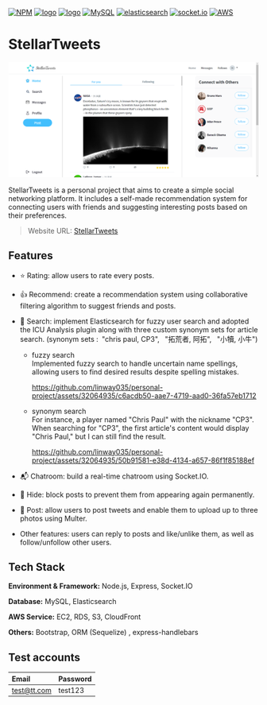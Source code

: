 [![NPM](https://img.shields.io/badge/NPM-ba443f?style=for-the-badge&logo=npm&logoColor=white)](https://www.npmjs.com/)
[![logo](https://img.shields.io/badge/Node.js-43853D?style=for-the-badge&logo=node.js&logoColor=white)](https://nodejs.org/en/)
[![logo](https://img.shields.io/badge/HTML5-E34F26?style=for-the-badge&logo=html5&logoColor=white)](https://www.w3schools.com/html/)
[![MySQL](https://img.shields.io/badge/MySQL-4479A1?style=for-the-badge&logo=mysql&logoColor=white)](https://www.mysql.com/)
[![elasticsearch](https://img.shields.io/badge/elasticsearch-005571?style=for-the-badge&logo=elasticsearch&logoColor=white)](https://www.elastic.co/)
[![socket.io](https://img.shields.io/badge/socket.io-010101?style=for-the-badge&logo=socket.io&logoColor=white)](https://socket.io/)
[![AWS](https://img.shields.io/badge/AWS-232F3E?style=for-the-badge&logo=amazon-aws&logoColor=white)](https://aws.amazon.com/)

# StellarTweets

![Index page](./public/images/index.png)

StellarTweets is a personal project that aims to create a simple social networking platform. It includes a self-made recommendation system for connecting users with friends and suggesting interesting posts based on their preferences.

> Website URL: [StellarTweets](https://linwaylin.com/)

## Features

- ⭐ Rating: allow users to rate every posts.
- 👍 Recommend: create a recommendation system using collaborative filtering algorithm to suggest friends and posts.
- 🔎 Search: implement Elasticsearch for fuzzy user search and adopted the ICU Analysis plugin along with three custom synonym sets for article search. (synonym sets :&ensp;"chris paul, CP3",&ensp; "拓荒者, 阿拓",&ensp; "小犢, 小牛")

  - fuzzy search  
    Implemented fuzzy search to handle uncertain name spellings, allowing users to find desired results despite spelling mistakes.

    https://github.com/linway035/personal-project/assets/32064935/c6acdb50-aae7-4719-aad0-36fa57eb1712

  - synonym search  
    For instance, a player named "Chris Paul" with the nickname "CP3". When searching for "CP3", the first article's content would display "Chris Paul," but I can still find the result.

    https://github.com/linway035/personal-project/assets/32064935/50b91581-e38d-4134-a657-86f1f85188ef

- 📬 Chatroom: build a real-time chatroom using Socket.IO.
- 🙈 Hide: block posts to prevent them from appearing again permanently.
- 💭 Post: allow users to post tweets and enable them to upload up to three photos using Multer.
- Other features: users can reply to posts and like/unlike them, as well as follow/unfollow other users.

## Tech Stack

**Environment & Framework:** Node.js, Express, Socket.IO

**Database:** MySQL, Elasticsearch

**AWS Service:** EC2, RDS, S3, CloudFront

**Others:** Bootstrap, ORM (Sequelize) , express-handlebars

## Test accounts

| Email       | Password |
| :---------- | :------- |
| test@tt.com | test123  |

